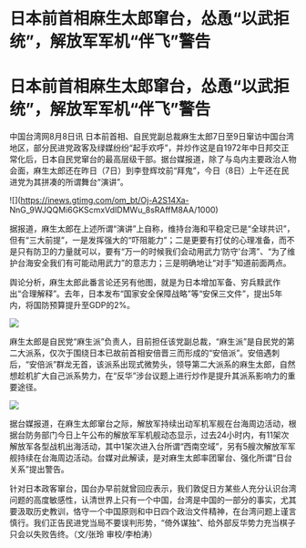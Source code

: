 # 日本前首相麻生太郎窜台，怂恿“以武拒统”，解放军军机“伴飞”警告

# 日本前首相麻生太郎窜台，怂恿“以武拒统”，解放军军机“伴飞”警告

中国台湾网8月8日讯
日本前首相、自民党副总裁麻生太郎7日至9日窜访中国台湾地区，部分民进党政客及绿媒纷纷“起手欢呼”，并炒作这是自1972年中日邦交正常化后，日本自民党窜台的最高层级干部。据台媒报道，除了与岛内主要政治人物会面，麻生太郎还在昨日（7日）到李登辉坟前“拜鬼”，今日（8日）上午还在民进党为其拼凑的所谓舞台“演讲”。

![](https://inews.gtimg.com/om_bt/Oj-A2S14Xa-
NnG_9WJQQMi6GKScmxVdIDMWu_8sRAffM8AA/1000)

据报道，麻生太郎在上述所谓“演讲”上自称，维持台海和平稳定已是“全球共识”，但有“三大前提”，一是发挥强大的“吓阻能力”；二是更要有打仗的心理准备，而不是只有防卫的力量就可以，要有“万一的时候我们会动用武力‘防守’台湾”、“为了维护台海安全我们有可能动用武力”的意志力；三是明确地让“对手”知道前面两点。

舆论分析，麻生太郎此番言论还另有他图，就是为日本增加军备、穷兵黩武作出“合理解释”。去年，日本发布“国家安全保障战略”等“安保三文件”，提出5年内，将国防预算提升至GDP的2%。

![](https://inews.gtimg.com/om_bt/O6gemFKpXl0OHz0VAGWgYdJ4iqZNyxLUSaiJvBeGBE_L8AA/1000)

麻生太郎是自民党“麻生派”负责人，目前担任该党副总裁，“麻生派”是自民党的第二大派系，仅次于围绕日本已故前首相安倍晋三而形成的“安倍派”。安倍遇刺后，“安倍派”群龙无首，该派系出现式微势头，领导第二大派系的麻生太郎，自然想趁机扩大自己派系势力，在“反华”涉台议题上进行炒作是提升其派系影响力的重要途径。

![](https://inews.gtimg.com/om_bt/OuGLwSDf9qIDThftsykaZsEUy_mFf6yKuAgNbRNFBZeo4AA/1000)

据台媒报道，在麻生太郎窜台之际，解放军持续出动军机军舰在台海周边活动，根据台防务部门今日上午公布的解放军军机舰动态显示，过去24小时内，有11架次解放军各型战机出海活动，其中1架次进入台所谓“西南空域”，另有5艘次解放军军舰持续在台海周边活动。台媒对此解读，是对麻生太郎率团窜台、强化所谓“日台关系”提出警告。

针对日本政客窜台，国台办早前就曾回应表示，我们敦促日方某些人充分认识台湾问题的高度敏感性，认清世界上只有一个中国，台湾是中国的一部分的事实，尤其要汲取历史教训，恪守一个中国原则和中日四个政治文件精神，在台湾问题上谨言慎行。我们正告民进党当局不要误判形势，“倚外谋独”、给外部反华势力充当棋子只会以失败告终。（文/张玲
审校/李柏涛）

